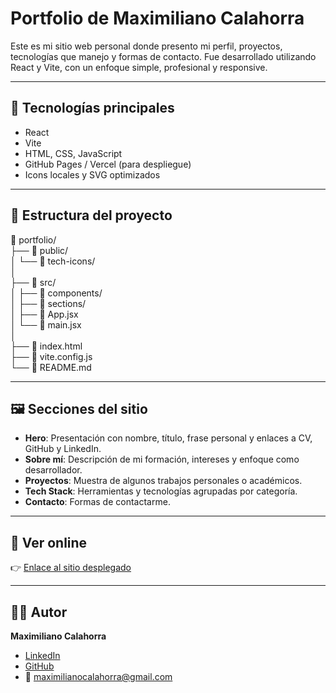 # Portfolio de Maximiliano Calahorra

Este es mi sitio web personal donde presento mi perfil, proyectos, tecnologías que manejo y formas de contacto. Fue desarrollado utilizando React y Vite, con un enfoque simple, profesional y responsive.

---

## 🚀 Tecnologías principales

- React
- Vite
- HTML, CSS, JavaScript
- GitHub Pages / Vercel (para despliegue)
- Icons locales y SVG optimizados

---

## 🧱 Estructura del proyecto
📁 portfolio/  
├── 📂 public/  
│ └── 📁 tech-icons/  
│  
├── 📂 src/  
│ ├── 📁 components/  
│ ├── 📁 sections/  
│ ├── 📄 App.jsx  
│ └── 📄 main.jsx  
│  
├── 📄 index.html  
├── 📄 vite.config.js  
└── 📄 README.md  

---

## 🖼️ Secciones del sitio

- **Hero**: Presentación con nombre, título, frase personal y enlaces a CV, GitHub y LinkedIn.
- **Sobre mí**: Descripción de mi formación, intereses y enfoque como desarrollador.
- **Proyectos**: Muestra de algunos trabajos personales o académicos.
- **Tech Stack**: Herramientas y tecnologías agrupadas por categoría.
- **Contacto**: Formas de contactarme.

---

## 🔗 Ver online

👉 [Enlace al sitio desplegado](https://TU-URL-AQUI.vercel.app)

---

## 🧑‍💻 Autor

**Maximiliano Calahorra**  
- [LinkedIn](https://linkedin.com/in/maximiliano-calahorra)  
- [GitHub](https://github.com/MaximilianoCalahorra)  
- 📧 maximilianocalahorra@gmail.com
